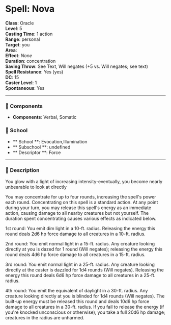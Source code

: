 
# Spell: Nova
**Class**: Oracle  
**Level**: 5  
**Casting Time**: 1 action  
**Range**: personal  
**Target**: you  
**Area**:   
**Effect**: _None_  
**Duration**: concentration  
**Saving Throw**: See Text, Will negates (+5 vs. Will negates; see text)  
**Spell Resistance**: Yes (yes)  
**DC**: 15  
**Caster Level**: 1  
**Spontaneous**: Yes

---

### 🔮 Components
- **Components**: Verbal, Somatic

### 🏫 School
- ** School **: Evocation,Illumination
- ** Subschool **: undefined
- ** Descriptor **: Force
---

### 📜 Description
You glow with a light of increasing intensity-eventually, you become nearly unbearable to look at directly

You may concentrate for up to four rounds, increasing the spell's power each round. Concentrating on this spell is a standard action. At any point during your turn, you may release this spell's energy as an immediate action, causing damage to all nearby creatures but not yourself.  The duration spent concentrating causes various effects as indicated below.

1st round: You emit dim light in a 10-ft. radius. Releasing the energy this round deals 2d6 hp force damage to all creatures in a 10-ft. radius.

2nd round: You emit normal light in a 15-ft. radius. Any creature looking directly at you is dazed for 1 round (Will negates); releasing the energy this round deals 4d6 hp force damage to all creatures in a 15-ft. radius.

3rd round: You emit normal light in a 25-ft. radius. Any creature looking directly at the caster is dazzled for 1d4 rounds (Will negates). Releasing the energy this round deals 6d6 hp force damage to all creatures in a 25-ft. radius.

4th round: You emit the equivalent of daylight in a 30-ft. radius. Any creature looking directly at you is blinded for 1d4 rounds (Will negates). The built-up energy must be released this round and deals 10d6 hp force damage to all creatures in a 30-ft. radius. If you fail to release the energy (if you're knocked unconscious or otherwise), you take a full 20d6 hp damage; creatures in the radius are unharmed.
